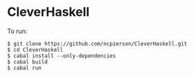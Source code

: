 CleverHaskell
=============

To run:

    $ git clone https://github.com/ncpierson/CleverHaskell.git
    $ cd CleverHaskell
    $ cabal install --only-dependencies
    $ cabal build
    $ cabal run
